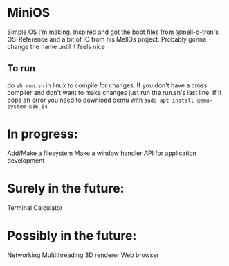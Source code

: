 # MiniOS
Simple OS I'm making. Inspired and got the boot files from @mell-o-tron's OS-Reference and a bit of IO from his MellOs project.
Probably gonna change the name until it feels nice
## To run
do `sh run.sh` in linux to compile for changes.
If you don't have a cross compiler and don't want to make changes just run the run.sh's last line.
If it pops an error you need to download qemu with `sudo apt install qemu-system-x86_64`

# In progress:
Add/Make a filesystem
Make a window handler
API for application development

# Surely in the future:
Terminal
Calculator

# Possibly in the future:
Networking
Multithreading
3D renderer
Web browser
